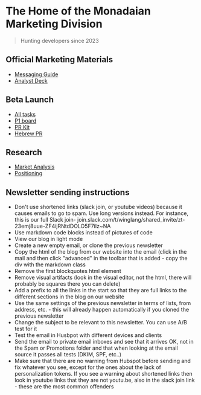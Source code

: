 # The Home of the Monadaian Marketing Division

> Hunting developers since 2023

## Official Marketing Materials

- [Messaging Guide](./docs/messaging.md)
- [Analyst Deck](https://docs.google.com/presentation/d/1P7t8maMSjgE8GxG1xOavUoPDXu37bLMi/edit#slide=id.g258fdc6740b_0_90)

## Beta Launch

- [All tasks](https://github.com/orgs/winglang/projects/2/views/26)
- [P1 board](https://github.com/orgs/winglang/projects/2/views/28)
- [PR Kit](https://drive.google.com/drive/folders/1l6ayQWXzptPFjU4ojryt2q72SxmbabZS)
- [Hebrew PR](https://docs.google.com/document/d/1nuEqiDYL32dcq6Ql_Ksvlg0madUq7G2Qg01Rh3GrW0w/edit)

## Research

- [Market Analysis](https://docs.google.com/presentation/d/1k3CQOYY6d0SGtE9saqOBIQX9hNeqGwtz/edit)
- [Positioning](https://docs.google.com/presentation/d/19ibf13GQ91OOa9KknMQ9KdD0b3lzhjZh/edit)

## Newsletter sending instructions

- Don't use shortened links (slack join, or youtube videos) because it causes emails to go to spam. Use long versions instead. For instance, this is our full Slack join- join.slack.com/t/winglang/shared_invite/zt-23emj8uue-ZF4ijRNtdDOLO5F7iIz~NA
- Use markdown code blocks instead of pictures of code
- View our blog in light mode
- Create a new empty email, or clone the previous newsletter
- Copy the html of the blog from our website into the email (click in the mail and then click "advanced" in the toolbar that is added - copy the div with the markdown class
- Remove the first blockquotes html element
- Remove visual artifacts (look in the visual editor, not the html, there will probably be squares there you can delete)
- Add a prefix to all the links in the start so that they are full links to the different sections in the blog on our website
- Use the same settings of the previous newsletter in terms of lists, from address, etc. - this will already happen automatically if you cloned the previous newsletter
- Change the subject to be relevant to this newsletter. You can use A/B test for it
- Test the email in Husbpot with different devices and clients
- Send the email to private email inboxes and see that it arrives OK, not in the Spam or Promotions folder and that when looking at the email source it passes all tests (DKIM, SPF, etc..)
- Make sure that there are no warning from Hubspot before sending and fix whatever you see, except for the ones about the lack of personalization tokens. If you see a warning about shortened links then look in youtube links that they are not youtu.be, also in the slack join link - these are the most common offenders
